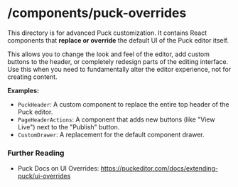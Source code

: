 # /components/puck-overrides

This directory is for advanced Puck customization. It contains React components that **replace or override** the default UI of the Puck editor itself.

This allows you to change the look and feel of the editor, add custom buttons to the header, or completely redesign parts of the editing interface. Use this when you need to fundamentally alter the editor experience, not for creating content.

**Examples:**

- `PuckHeader`: A custom component to replace the entire top header of the Puck editor.
- `PageHeaderActions`: A component that adds new buttons (like "View Live") next to the "Publish" button.
- `CustomDrawer`: A replacement for the default component drawer.

### Further Reading

- Puck Docs on UI Overrides: https://puckeditor.com/docs/extending-puck/ui-overrides
